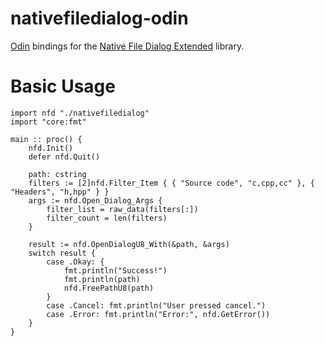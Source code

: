# nativefiledialog-odin

[Odin](http://odin-lang.org/) bindings for the [Native File Dialog Extended](https://github.com/btzy/nativefiledialog-extended) library.

# Basic Usage
```odin
import nfd "./nativefiledialog"
import "core:fmt"

main :: proc() {
    nfd.Init()
    defer nfd.Quit()
    
    path: cstring
    filters := [2]nfd.Filter_Item { { "Source code", "c,cpp,cc" }, { "Headers", "h,hpp" } }
    args := nfd.Open_Dialog_Args {
        filter_list = raw_data(filters[:])
        filter_count = len(filters)
    }
    
    result := nfd.OpenDialogU8_With(&path, &args)
    switch result {
        case .Okay: {
            fmt.println("Success!")
            fmt.println(path)
            nfd.FreePathU8(path)
        }
        case .Cancel: fmt.println("User pressed cancel.")
        case .Error: fmt.println("Error:", nfd.GetError())
    }
}
```